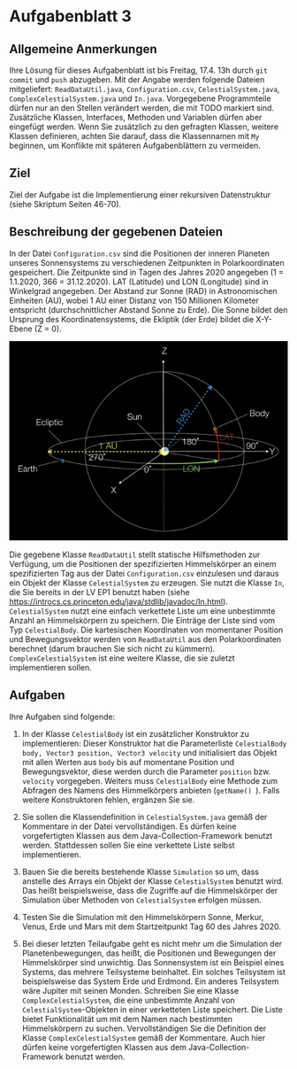 # Aufgabenblatt 3

## Allgemeine Anmerkungen
Ihre Lösung für dieses Aufgabenblatt ist bis Freitag, 17.4. 13h durch `git commit` und `push` 
abzugeben. Mit der Angabe werden folgende Dateien mitgeliefert: `ReadDataUtil.java`, 
`Configuration.csv`, `CelestialSystem.java`, `ComplexCelestialSystem.java` und `In.java`.
Vorgegebene Programmteile dürfen nur an den Stellen verändert werden, die mit TODO markiert sind.
Zusätzliche Klassen, Interfaces, Methoden und Variablen dürfen aber eingefügt werden.
Wenn Sie zusätzlich zu den gefragten Klassen, weitere Klassen definieren, achten Sie darauf, 
dass die Klassennamen mit `My` beginnen, um Konflikte mit späteren Aufgabenblättern zu vermeiden.

## Ziel
Ziel der Aufgabe ist die Implementierung einer rekursiven Datenstruktur (siehe Skriptum Seiten 46-70).

## Beschreibung der gegebenen Dateien
In der Datei `Configuration.csv` sind die Positionen der inneren Planeten unseres Sonnensystems zu 
verschiedenen Zeitpunkten in Polarkoordinaten gespeichert. Die Zeitpunkte sind in Tagen des 
Jahres 2020 angegeben (1 = 1.1.2020, 366 = 31.12.2020). LAT (Latitude) und LON (Longitude) sind in
Winkelgrad angegeben. Der Abstand zur Sonne (RAD) in Astronomischen Einheiten (AU), wobei 1 AU einer
Distanz von 150 Millionen Kilometer entspricht (durchschnittlicher Abstand Sonne zu Erde). Die Sonne
bildet den Ursprung des Koordinatensystems, die Ekliptik (der Erde) bildet die X-Y-Ebene (Z = 0).

![Polarkoordinaten](polar_coordinates.png)

Die gegebene Klasse `ReadDataUtil` stellt statische Hilfsmethoden zur Verfügung, um die Positionen 
der spezifizierten Himmelskörper an einem spezifizierten Tag aus der Datei `Configuration.csv` einzulesen 
und daraus ein Objekt der Klasse `CelestialSystem` zu erzeugen. Sie nutzt die Klasse `In`, die
Sie bereits in der LV EP1 benutzt haben (siehe https://introcs.cs.princeton.edu/java/stdlib/javadoc/In.html). 
`CelestialSystem` nutzt eine einfach verkettete Liste um eine unbestimmte Anzahl an 
Himmelskörpern zu speichern. Die Einträge der Liste sind vom Typ `CelestialBody`. Die 
kartesischen Koordinaten von momentaner Position und Bewegungsvektor werden von `ReadDataUtil` aus 
den Polarkoordinaten berechnet (darum brauchen Sie sich nicht zu kümmern). 
`ComplexCelestialSystem` ist eine weitere Klasse, die sie zuletzt implementieren sollen.

## Aufgaben

Ihre Aufgaben sind folgende:

1. In der Klasse `CelestialBody` ist ein zusätzlicher Konstruktor zu implementieren: Dieser 
Konstruktor hat die Parameterliste `CelestialBody body, Vector3 position, Vector3 velocity` und 
initialisiert das Objekt mit allen Werten aus `body` bis auf momentane Position und 
Bewegungsvektor, diese werden durch die Parameter `position` bzw. `velocity` vorgegeben. Weiters
muss `CelestialBody` eine Methode zum Abfragen des Namens des Himmelkörpers anbieten (`getName()
`). Falls weitere Konstruktoren fehlen, ergänzen Sie sie.

2. Sie sollen die Klassendefinition in `CelestialSystem.java` gemäß der Kommentare in der 
Datei vervollständigen. Es dürfen keine vorgefertigten Klassen aus dem Java-Collection-Framework 
benutzt werden. Stattdessen sollen Sie eine verkettete Liste selbst implementieren.

3. Bauen Sie die bereits bestehende Klasse `Simulation` so um, dass anstelle des Arrays ein 
Objekt der Klasse `CelestialSystem` benutzt wird. Das heißt beispielsweise, dass die Zugriffe 
auf die Himmelskörper der Simulation über Methoden von `CelestialSystem` erfolgen müssen.

4. Testen Sie die Simulation mit den Himmelskörpern Sonne, Merkur, Venus, Erde und Mars mit dem 
Startzeitpunkt Tag 60 des Jahres 2020.

5. Bei dieser letzten Teilaufgabe geht es nicht mehr um die Simulation der Planetenbewegungen, das 
heißt, die Positionen und Bewegungen der Himmelskörper sind unwichtig. Das Sonnensystem 
ist ein Beispiel eines Systems, das mehrere Teilsysteme beinhaltet. Ein solches 
Teilsystem ist beispielsweise das System Erde und Erdmond. Ein anderes Teilsystem wäre Jupiter mit 
seinen Monden. Schreiben Sie eine Klasse `ComplexCelestialSystem`, die eine unbestimmte Anzahl 
von `CelestialSystem`-Objekten in einer verketteten Liste speichert. Die Liste bietet Funktionalität
um mit dem Namen nach bestimmten Himmelskörpern zu suchen. Vervollständigen Sie die Definition 
der Klasse `ComplexCelestialSystem` gemäß der Kommentare. Auch hier dürfen keine vorgefertigten 
Klassen aus dem Java-Collection-Framework benutzt werden.

